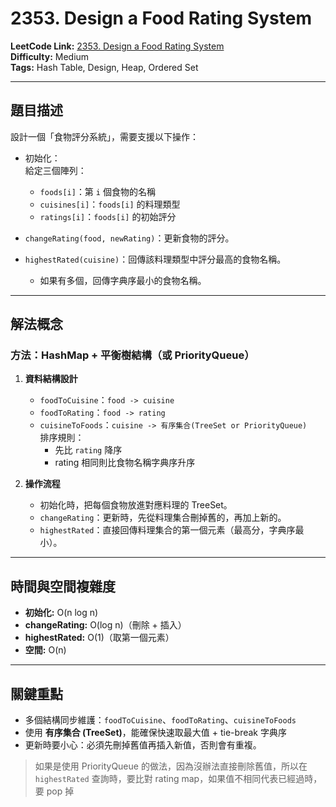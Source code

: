 # 2353. Design a Food Rating System

**LeetCode Link:** [2353. Design a Food Rating System](https://leetcode.com/problems/design-a-food-rating-system/)  
**Difficulty:** Medium  
**Tags:** Hash Table, Design, Heap, Ordered Set

---

## 題目描述
設計一個「食物評分系統」，需要支援以下操作：

- 初始化：  
  給定三個陣列：
  - `foods[i]`：第 `i` 個食物的名稱
  - `cuisines[i]`：`foods[i]` 的料理類型
  - `ratings[i]`：`foods[i]` 的初始評分

- `changeRating(food, newRating)`：更新食物的評分。  
- `highestRated(cuisine)`：回傳該料理類型中評分最高的食物名稱。  
  - 如果有多個，回傳字典序最小的食物名稱。

---

## 解法概念

### 方法：HashMap + 平衡樹結構（或 PriorityQueue）
1. **資料結構設計**
   - `foodToCuisine`：`food -> cuisine`
   - `foodToRating`：`food -> rating`
   - `cuisineToFoods`：`cuisine -> 有序集合(TreeSet or PriorityQueue)`  
     排序規則：
     - 先比 `rating` 降序
     - rating 相同則比食物名稱字典序升序

2. **操作流程**
   - 初始化時，把每個食物放進對應料理的 TreeSet。  
   - `changeRating`：更新時，先從料理集合刪掉舊的，再加上新的。  
   - `highestRated`：直接回傳料理集合的第一個元素（最高分，字典序最小）。

---

## 時間與空間複雜度
- **初始化:** O(n log n)  
- **changeRating:** O(log n)（刪除 + 插入）  
- **highestRated:** O(1)（取第一個元素）  
- **空間:** O(n)

---

## 關鍵重點
- 多個結構同步維護：`foodToCuisine`、`foodToRating`、`cuisineToFoods`  
- 使用 **有序集合 (TreeSet)**，能確保快速取最大值 + tie-break 字典序  
- 更新時要小心：必須先刪掉舊值再插入新值，否則會有重複。
  
> 如果是使用 PriorityQueue 的做法，因為沒辦法直接刪除舊值，所以在 `highestRated` 查詢時，要比對 rating map，如果值不相同代表已經過時，要 pop 掉
